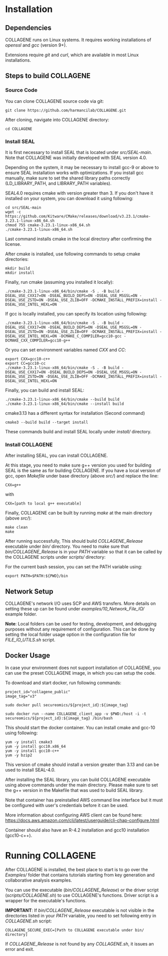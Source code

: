 # Installation

## Dependencies
COLLAGENE runs on Linux systems. It requires working installations of *openssl* and *gcc* (version 9+).

Extensions require *git* and *curl*, which are available in most Linux installations.

## Steps to build COLLAGENE

### Source Code
You can clone COLLAGENE source code via git:
```
git clone https://github.com/harmancilab/COLLAGENE.git
```
After cloning, navigate into COLLAGENE directory:
```
cd COLLAGENE
```

### Install SEAL
It is first necessary to install SEAL that is located under *src/SEAL-main*. Note that COLLAGENE was initially developed with SEAL version 4.0.

Depending on the system, it may be necessary to install gcc-9 or above to ensure SEAL installation works with optimizations. If you install gcc manually, make sure to set the shared library paths correctly (LD_LIBRARY_PATH, and LIBRARY_PATH variables).

SEAL4.0 requires cmake with version greater than 3. If you don't have it installed on your system, you can download it using following:
```
cd src/SEAL-main
wget -c https://github.com/Kitware/CMake/releases/download/v3.23.1/cmake-3.23.1-linux-x86_64.sh
chmod 755 cmake-3.23.1-linux-x86_64.sh
./cmake-3.23.1-linux-x86_64.sh
```
Last command installs cmake in the local directory after confirming the license.

After cmake is installed, use following commands to setup cmake directories:
```
mkdir build
mkdir install
```

Finally, run cmake (assuming you installed it locally):
```
./cmake-3.23.1-linux-x86_64/bin/cmake -S . -B build -DSEAL_USE_CXX17=ON -DSEAL_BUILD_DEPS=ON -DSEAL_USE_MSGSL=ON -DSEAL_USE_ZSTD=ON -DSEAL_USE_ZLIB=OFF -DCMAKE_INSTALL_PREFIX=install -DSEAL_USE_INTEL_HEXL=ON
```

If gcc is locally installed, you can specify its location using following:
```
./cmake-3.23.1-linux-x86_64/bin/cmake -S . -B build -DSEAL_USE_CXX17=ON -DSEAL_BUILD_DEPS=ON -DSEAL_USE_MSGSL=ON -DSEAL_USE_ZSTD=ON -DSEAL_USE_ZLIB=OFF -DCMAKE_INSTALL_PREFIX=install -DSEAL_USE_INTEL_HEXL=ON -DCMAKE_C_COMPILER=gcc10-gcc -DCMAKE_CXX_COMPILER=gcc10-g++
```
Or you can set environment variables named *CXX* and *CC*:
```
export CXX=gcc10-c++
export CC=gcc10-cc
./cmake-3.23.1-linux-x86_64/bin/cmake -S . -B build -DSEAL_USE_CXX17=ON -DSEAL_BUILD_DEPS=ON -DSEAL_USE_MSGSL=ON -DSEAL_USE_ZSTD=ON -DSEAL_USE_ZLIB=OFF -DCMAKE_INSTALL_PREFIX=install -DSEAL_USE_INTEL_HEXL=ON
```

Finally, you can build and install SEAL:
```
./cmake-3.23.1-linux-x86_64/bin/cmake --build build
./cmake-3.23.1-linux-x86_64/bin/cmake --install build
```

cmake3.13 has a different syntax for installation (Second command)
```
cmake3 --build build --target install
```

These commands build and install SEAL locally under *install/* directory. 

### Install COLLAGENE
After installing SEAL, you can install COLLAGENE. 

At this stage, you need to make sure g++ version you used for building SEAL is the same as for building COLLAGENE. If you have a local version of gcc, open *Makefile* under base directory (above *src/*) and replace the line:
```
CXX=g++
```
with 
```
CXX=[path to local g++ executable] 
```

Finally, COLLAGENE can be built by running *make* at the main directory (above *src/*):
```
make clean
make
```

After running successfully, This should build *COLLAGENE_Release* executable under *bin/* directory.
You need to make sure that *bin/COLLAGENE_Release* is in your *PATH* variable so that it can be called by the COLLAGENE scripts under *scripts/* directory:

For the current bash session, you can set the PATH variable using:
```
export PATH=$PATH:${PWD}/bin
```

## Network Setup 

COLLAGENE's network I/O uses SCP and AWS transfers. More details on setting these up can be found under *examples/10_Network_File_IO/* example folder.

__Note__: Local folders can be used for testing, development, and debugging purposes without any requirement of configuration. This can be done by setting the local folder usage option in the configuration file for *FILE_IO_UTILS.sh* script.

## Docker Usage
In case your environment does not support installation of COLLAGENE, you can use the preset COLLAGENE image, in which you can setup the code.

To download and start docker, run following commands:
```
project_id="collagene_public"
image_tag="v3"

sudo docker pull secureomics/${project_id}:${image_tag}

sudo docker run --name COLLAGENE_client_app -v $PWD:/host -i -t secureomics/${project_id}:${image_tag} /bin/bash
```

This should start the docker container. You can install cmake and gcc-10 using following:
```
yum -y install cmake3
yum -y install gcc10.x86_64
yum -y install gcc10-c++
yum -y bzip2
```

This version of cmake should install a version greater than 3.13 and can be used to install SEAL-4.0. 

After installing the SEAL library, you can build COLLAGENE executable using above commands under the main directory. Please make sure to set the g++ version in the Makefile that was used to build SEAL library.

Note that container has preinstalled AWS command line interface but it must be configured with user's credentials before it can be used. 

More information about configuring AWS client can be found here: https://docs.aws.amazon.com/cli/latest/userguide/cli-chap-configure.html

Container should also have an R-4.2 installation and gcc10 installation (gcc10-c++).

# Running COLLAGENE
After COLLAGENE is installed, the best place to start is to go over the *Examples/* folder that contains tutorials starting from key generation and collaborative analysis examples.

You can use the executable (*bin/COLLAGENE_Release*) or the driver script (*scripts/COLLAGENE.sh*) to use COLLAGENE's functions. Driver script is a wrapper for the executable's functions.

__IMPORTANT__: If *bin/COLLAGENE_Release* executable is not visible in the directories listed in your *PATH* variable, you need to set following entry in *COLLAGENE.sh* script:
```
COLLAGENE_SECURE_EXEC=[Path to COLLAGENE executable under bin/ directory]
```

If *COLLAGENE_Release* is not found by any *COLLAGENE.sh*, it issues an error and exit.

 